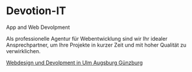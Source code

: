# Devotion-IT
App and Web Devolpment

Als professionelle Agentur für Webentwicklung sind wir Ihr idealer Ansprechpartner, um Ihre Projekte in kurzer Zeit und mit hoher Qualität zu verwirklichen.

[Webdesign und Devolpment in Ulm Augsburg Günzburg](https://devotion-it.de/)
